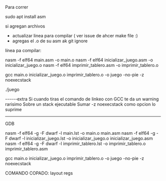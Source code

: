 Para correr

sudo apt install asm

si agregan archivos
- actualizar linea para compilar ( ver issue de ahcer make file :)
- agregas el .o de su asm ak git ignore

línea pa compilar:

nasm -f elf64 main.asm -o main.o
nasm -f elf64 inicializar_juego.asm -o inicializar_juego.o
nasm -f elf64 imprimir_tablero.asm -o imprimir_tablero.o



gcc main.o inicializar_juego.o imprimir_tablero.o  -o juego -no-pie  -z noexecstack

./juego

------extra
Si cuando tiras el comando de linkeo con GCC te da un warning rarisimo
Sobre un stack ejecutable
Sumar -z noexecstack como opcion lo suprime


---------------
GDB

nasm -f elf64 -g -F dwarf -l main.lst -o main.o main.asm 
nasm -f elf64 -g -F dwarf -l inicializar_juego.lst -o inicializar_juego.o inicializar_juego.asm 
nasm -f elf64 -g -F dwarf -l imprimir_tablero.lst -o imprimir_tablero.o imprimir_tablero.asm 


 gcc main.o inicializar_juego.o imprimir_tablero.o  -o juego -no-pie  -z noexecstack

COMANDO COPADO: layout regs